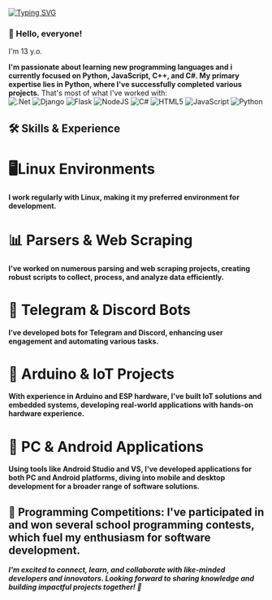 [![Typing SVG](https://readme-typing-svg.demolab.com?font=Fira+Code&pause=1000&width=435&lines=About+Me)](https://git.io/typing-svg)


### 👋 Hello, everyone!
I'm 13 y.o.

**I'm passionate about learning new programming languages and i currently focused on Python, JavaScript, C++, and C#. My primary expertise lies in Python, where I've successfully completed various projects.**
That's most of what I've worked with:  
![.Net](https://img.shields.io/badge/.NET-5C2D91?style=for-the-badge&logo=.net&logoColor=white)
![Django](https://img.shields.io/badge/django-%23092E20.svg?style=for-the-badge&logo=django&logoColor=white)
![Flask](https://img.shields.io/badge/flask-%23000.svg?style=for-the-badge&logo=flask&logoColor=white)
![NodeJS](https://img.shields.io/badge/node.js-6DA55F?style=for-the-badge&logo=node.js&logoColor=white)
![C#](https://img.shields.io/badge/c%23-%23239120.svg?style=for-the-badge&logo=csharp&logoColor=white)
![HTML5](https://img.shields.io/badge/html5-%23E34F26.svg?style=for-the-badge&logo=html5&logoColor=white)
![JavaScript](https://img.shields.io/badge/javascript-%23323330.svg?style=for-the-badge&logo=javascript&logoColor=%23F7DF1E)
![Python](https://img.shields.io/badge/python-3670A0?style=for-the-badge&logo=python&logoColor=ffdd54)
## 🛠 Skills & Experience

# 🖥️Linux Environments 
**I work regularly with Linux, making it my preferred environment for development.**

# 📊 Parsers & Web Scraping
**I've worked on numerous parsing and web scraping projects, creating robust scripts to collect, process, and analyze data efficiently.**

# 🤖 Telegram & Discord Bots
**I’ve developed bots for Telegram and Discord, enhancing user engagement and automating various tasks.**

# 🔌 Arduino & IoT Projects
**With experience in Arduino and ESP hardware, I've built IoT solutions and embedded systems, developing real-world applications with hands-on hardware experience.**

# 📱 PC & Android Applications
**Using tools like Android Studio and VS, I've developed applications for both PC and Android platforms, diving into mobile and desktop development for a broader range of software solutions.**

## 🎯 Programming Competitions: I've participated in and won several school programming contests, which fuel my enthusiasm for software development.

***I'm excited to connect, learn, and collaborate with like-minded developers and innovators. Looking forward to sharing knowledge and building impactful projects together! 🚀***
